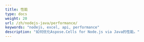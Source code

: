 ```yaml
---
title: 性能
type: docs
weight: 20
url: /zh/nodejs-java/performance/
keywords: "nodejs, excel, api, performance"
description: "如何优化Aspose.Cells for Node.js via Java的性能。"
---
```


